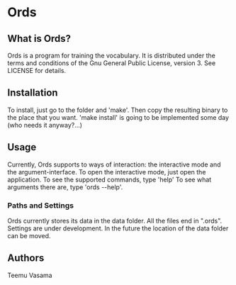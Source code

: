 # Ords

## What is Ords?

Ords is a program for training the vocabulary.
It is distributed under the terms and conditions of the Gnu General Public License, version 3. See LICENSE for details.

## Installation

To install, just go to the folder and 'make'.
Then copy the resulting binary to the place that you want.
'make install' is going to be implemented some day (who needs it anyway?...)

## Usage

Currently, Ords supports to ways of interaction: the interactive mode and the argument-interface.
To open the interactive mode, just open the application. To see the supported commands, type 'help'
To see what arguments there are, type 'ords --help'.

### Paths and Settings

Ords currently stores its data in the data folder. All the files end in ".ords".
Settings are under development. In the future the location of the data folder can be moved.

## Authors

Teemu Vasama